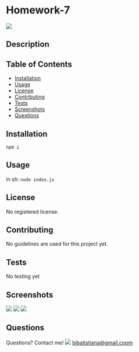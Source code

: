 

# Homework-7

  ![](https://img.shields.io/badge/JavaScript-100.00-green)

## Description 



## Table of Contents

* [Installation](#installation)
* [Usage](#usage)
* [License](#license)
* [Contributing](#contributing)
* [Tests](#tests)
* [Screenshots](#screenshots)
* [Questions](#questions)


## Installation

```npm i```


## Usage 

in sh:
```node index.js```

## License

No registered license.

## Contributing

No guidelines are used for this project yet.

## Tests

No testing yet

## Screenshots

![](./screenshots/ss1.png)
![](./screenshots/ss2.png)
![](./screenshots/ssgif.gif)

## Questions

Questions? Contact me!
![](https://avatars2.githubusercontent.com/u/820155?v=4)
bjbatistiana@gmail.copm
